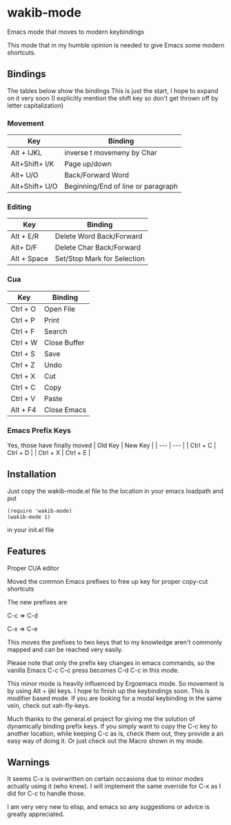 # wakib-mode
Emacs mode that moves to modern keybindings

This mode that in my humble opinion is needed to give Emacs some
modern shortcuts.


## Bindings

The tables below show the bindings
This is just the start, I hope to expand on it very soon
(I explicitly mention the shift key so don't get thrown off by letter capitalization)

### Movement

| Key | Binding |
| --- | --- |
| Alt + IJKL | inverse t movemeny by Char |
| Alt+Shift+ I/K | Page up/down |
| Alt+ U/O | Back/Forward Word |
| Alt+Shift+ U/O | Beginning/End of line or paragraph |

### Editing

| Key | Binding |
| --- | --- |
| Alt + E/R | Delete Word Back/Forward |
| Alt+ D/F | Delete Char Back/Forward |
| Alt + Space | Set/Stop Mark for Selection |


### Cua

| Key            | Binding                            |
| ---            | ---                                |
| Ctrl + O       | Open File                          |
| Ctrl + P       | Print                              |
| Ctrl + F         | Search                  |
| Ctrl + W | Close Buffer |
| Ctrl + S | Save |
| Ctrl + Z | Undo |
| Ctrl + X | Cut |
| Ctrl + C | Copy |
| Ctrl + V | Paste |
| Alt + F4 | Close Emacs |


### Emacs Prefix Keys

Yes, those have finally moved
| Old Key            | New Key                            |
| ---            | ---                                |
| Ctrl + C       | Ctrl + D                        |
| Ctrl + X       | Ctrl + E                           |



## Installation

Just copy the wakib-mode.el file to the location in your emacs loadpath
and put

```
(require 'wakib-mode)
(wakib-mode 1)
```
in your init.el file

## Features

Proper CUA editor

Moved the common Emacs prefixes to free up key for proper copy-cut shortcuts

The new prefixes are

C-c => C-d

C-x => C-e

This moves the prefixes to two keys that to my knowledge aren't commonly mapped
and can be reached very easily.

Please note that only the prefix key changes in emacs commands, so the vanilla
Emacs C-c C-c press becomes C-d C-c in this mode.

This minor mode is heavily influenced by Ergoemacs mode. So movement is by
using Alt + ijkl keys. I hope to finish up the keybindings soon. This is
modifier based mode. If you are looking for a modal keybinding in the same
vein, check out xah-fly-keys.

Much thanks to the general.el project for giving me the solution of
dynamically binding prefix keys. If you simply want to copy the C-c key
to another location, while keeping C-c as is, check them out, they provide a
an easy way of doing it. Or just check out the Macro shown in my mode.

## Warnings

It seems C-x is overwritten on certain occasions due to minor modes actually
using it (who knew). I will implement the same override for C-x as I did for
C-c to handle those.

I am very very new to elisp, and emacs so any suggestions or advice is
greatly appreciated.
